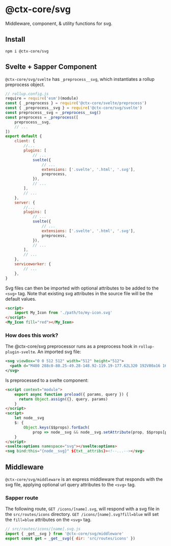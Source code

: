 # @ctx-core/svg

Middleware, component, & utility functions for svg.

## Install

```shell
npm i @ctx-core/svg
```

## Svelte + Sapper Component

`@ctx-core/svg/svelte` has `_preprocess__svg`, which instantiates a rollup preprocess object.

```javascript
// rollup.config.js
require = require('esm')(module)
const { _preprocess } = require('@ctx-core/svelte/preprocess')
const { _preprocess__svg } = require('@ctx-core/svg/svelte')
const preprocess__svg = _preprocess__svg()
const preprocess = _preprocess([
	preprocess__svg,
	// ...
])
export default {
	client: {
		//...
		plugins: [
			// ...
			svelte({
				// ...
				extensions: ['.svelte', '.html', '.svg'],
				preprocess,
			}),
			// ...
		],
		// ...
	},
	server: {
		//...
		plugins: [
			// ...
			svelte({
				// ...
				extensions: ['.svelte', '.html', '.svg'],
				preprocess,
			}),
			// ...
		],
		// ...
	},
	serviceworker: {
		// ...
	},
}
```

Svg files can then be imported with optional attributes to be added to the `<svg>` tag.
Note that existing svg attributes in the source file will be the default values.

```html
<script>
	import My_Icon from './path/to/my-icon.svg'
</script>
<My_Icon fill="red"></My_Icon>

```

### How does this work?

The @ctx-core/svg preprocessor runs as a preprocess hook in `rollup-plugin-svelte`.
An imported svg file:

```svg
<svg viewBox="0 0 512 512" width="512" height="512">
  <path d="M480 288c0-80.25-49.28-148.92-119.19-177.62L320 192V80a16 16 0 0 0-16-16h-96a16 16 0 0 0-16 16v112l-40.81-81.62C81.28 139.08 32 207.75 32 288v64h448zm16 96H16a16 16 0 0 0-16 16v32a16 16 0 0 0 16 16h480a16 16 0 0 0 16-16v-32a16 16 0 0 0-16-16z"/>
</svg>
```

Is preprocessed to a svelte component:

```html
<script context="module">
	export async function preload({ params, query }) {
	  return Object.assign({}, query, params)
	}
</script>
<script>
	let node__svg
	$: {
		Object.keys($$props).forEach(
			prop => node__svg && node__svg.setAttribute(prop, $$props[prop]))
	}
</script>
<svelte:options namespace="svg"></svelte:options>
<svg bind:this="{node__svg}" ${txt__attribs}><!--...--></svg>
```

## Middleware

`@ctx-core/svg/middleware` is an express middleware that responds with the svg file,
	applying optional url query attributes to the `<svg>` tag.
	
### Sapper route

The following route, `GET /icons/[name].svg`,
	will respond with a svg file in the `src/routes/icons` directory.
`GET /icons/[name].svg?fill=blue` will set the `fill=blue` attributes on the `<svg>` tag.

```javascript
// src/routes/icons/[name].svg.js
import { _get__svg } from '@ctx-core/svg/middleware'
export const get = _get__svg({ dir: 'src/routes/icons' })
```
